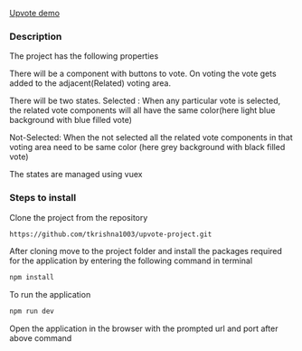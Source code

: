 
<a href = "https://62e80d7d3455f500081a12dd--sensational-kheer-15d6fa.netlify.app/">Upvote demo</a>

### Description
The project has the following properties

There will be a component with buttons to vote.
On voting the vote gets added to the adjacent(Related) voting area.

There will be two states. 
Selected : When any particular vote is selected, the related vote components will all have the same color(here light blue background with blue filled vote)

Not-Selected: When the not selected all the related vote components in that voting area need to be same color (here grey background with black filled vote)

The states are managed using vuex

### Steps to install

Clone the project from the repository
```sh
https://github.com/tkrishna1003/upvote-project.git
```

After cloning move to the project folder and install the packages required for the application by entering the following command in terminal
```sh
npm install
```

To run the application
```sh
npm run dev
```

Open the application in the browser with the prompted url and port after above command
